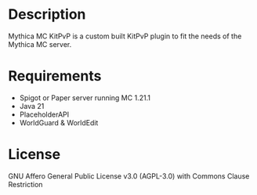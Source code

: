 # Description
Mythica MC KitPvP is a custom built KitPvP plugin to fit the needs of the Mythica MC server.

# Requirements
- Spigot or Paper server running MC 1.21.1
- Java 21
- PlaceholderAPI
- WorldGuard & WorldEdit

# License
GNU Affero General Public License v3.0 (AGPL-3.0) with Commons Clause Restriction
